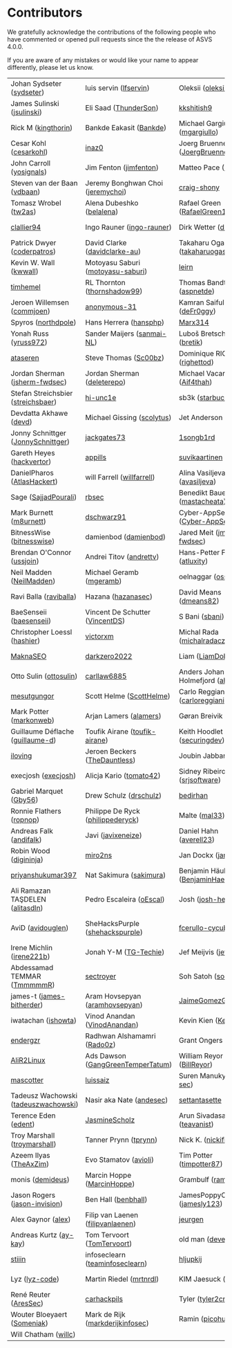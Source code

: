 # Contributors

We gratefully acknowledge the contributions of the following people who have commented or opened pull requests since the the release of ASVS 4.0.0.

If you are aware of any mistakes or would like your name to appear differently, please let us know.

| | | | |
|---|---|---|---|
| Johan Sydseter ([sydseter](https://github.com/sydseter)) | luis servin ([lfservin](https://github.com/lfservin)) | Oleksii ([oleksiidov](https://github.com/oleksiidov)) | IZUKA Masahiro ([maizuka](https://github.com/maizuka))  |
| James Sulinski ([jsulinski](https://github.com/jsulinski)) | Eli Saad ([ThunderSon](https://github.com/ThunderSon)) | [kkshitish9](https://github.com/kkshitish9) | Andrew van der Stock ([vanderaj](https://github.com/vanderaj))  |
| Rick M ([kingthorin](https://github.com/kingthorin)) | Bankde Eakasit ([Bankde](https://github.com/Bankde)) | Michael Gargiullo ([mgargiullo](https://github.com/mgargiullo)) | Raphael Dunant ([Racater](https://github.com/Racater))  |
| Cesar Kohl ([cesarkohl](https://github.com/cesarkohl)) | [inaz0](https://github.com/inaz0) | Joerg Bruenner ([JoergBruenner](https://github.com/JoergBruenner)) | David Deatherage ([securitydave](https://github.com/securitydave))  |
| John Carroll  ([yosignals](https://github.com/yosignals)) | Jim Fenton ([jimfenton](https://github.com/jimfenton)) | Matteo Pace ([M4tteoP](https://github.com/M4tteoP)) | Sebastien gioria ([SPoint42](https://github.com/SPoint42))  |
| Steven van der Baan ([vdbaan](https://github.com/vdbaan)) | Jeremy Bonghwan Choi ([jeremychoi](https://github.com/jeremychoi)) | [craig-shony](https://github.com/craig-shony) | Riccardo Sirigu ([ricsirigu](https://github.com/ricsirigu))  |
| Tomasz Wrobel ([tw2as](https://github.com/tw2as)) | Alena Dubeshko ([belalena](https://github.com/belalena)) | Rafael Green ([RafaelGreen1](https://github.com/RafaelGreen1)) | [mjang-cobalt](https://github.com/mjang-cobalt)  |
| [clallier94](https://github.com/clallier94) | Ingo Rauner ([ingo-rauner](https://github.com/ingo-rauner)) | Dirk Wetter ([drwetter](https://github.com/drwetter)) | Moshe Zioni ([moshe-apiiro](https://github.com/moshe-apiiro))  |
| Patrick Dwyer ([coderpatros](https://github.com/coderpatros)) | David Clarke ([davidclarke-au](https://github.com/davidclarke-au)) | Takaharu Ogasa ([takaharuogasa](https://github.com/takaharuogasa)) | Arkadii Yakovets ([arkid15r](https://github.com/arkid15r))  |
| Kevin W. Wall ([kwwall](https://github.com/kwwall)) | Motoyasu Saburi ([motoyasu-saburi](https://github.com/motoyasu-saburi)) | [leirn](https://github.com/leirn) | [wet-certitude](https://github.com/wet-certitude)  |
| [timhemel](https://github.com/timhemel) | RL Thornton ([thornshadow99](https://github.com/thornshadow99)) | Thomas Bandt ([aspnetde](https://github.com/aspnetde)) | Roel Storms ([roelstorms](https://github.com/roelstorms))  |
| Jeroen Willemsen ([commjoen](https://github.com/commjoen)) | [anonymous-31](https://github.com/anonymous-31) | Kamran Saifullah ([deFr0ggy](https://github.com/deFr0ggy)) | Steve Springett ([stevespringett](https://github.com/stevespringett))  |
| Spyros ([northdpole](https://github.com/northdpole)) | Hans Herrera ([hansphp](https://github.com/hansphp)) | [Marx314](https://github.com/Marx314) | [CarlosAllendes](https://github.com/CarlosAllendes)  |
| Yonah Russ ([yruss972](https://github.com/yruss972)) | Sander Maijers ([sanmai-NL](https://github.com/sanmai-NL)) | Luboš Bretschneider  ([bretik](https://github.com/bretik)) | Eva Sarafianou ([esarafianou](https://github.com/esarafianou))  |
| [ataseren](https://github.com/ataseren) | Steve Thomas ([Sc00bz](https://github.com/Sc00bz)) | Dominique RIGHETTO ([righettod](https://github.com/righettod)) | Steven van der Baan ([svdb-ncc](https://github.com/svdb-ncc))  |
| Jordan Sherman ([jsherm-fwdsec](https://github.com/jsherm-fwdsec)) | Jordan Sherman ([deleterepo](https://github.com/deleterepo)) | Michael Vacarella ([Aif4thah](https://github.com/Aif4thah)) | Tonimir Kisasondi ([tkisason](https://github.com/tkisason))  |
| Stefan Streichsbier ([streichsbaer](https://github.com/streichsbaer)) | [hi-unc1e](https://github.com/hi-unc1e) | sb3k ([starbuck3000](https://github.com/starbuck3000)) | [mario-platt](https://github.com/mario-platt)  |
| Devdatta Akhawe ([devd](https://github.com/devd)) | Michael Gissing ([scolytus](https://github.com/scolytus)) | Jet Anderson ([thatsjet](https://github.com/thatsjet)) | Dave Wichers ([davewichers](https://github.com/davewichers))  |
| Jonny Schnittger ([JonnySchnittger](https://github.com/JonnySchnittger)) | [jackgates73](https://github.com/jackgates73) | [1songb1rd](https://github.com/1songb1rd) | Timur - ([timurozkul](https://github.com/timurozkul))  |
| Gareth Heyes ([hackvertor](https://github.com/hackvertor)) | [appills](https://github.com/appills) | [suvikaartinen](https://github.com/suvikaartinen) | chaals ([chaals](https://github.com/chaals))  |
| DanielPharos ([AtlasHackert](https://github.com/AtlasHackert)) | will Farrell ([willfarrell](https://github.com/willfarrell)) | Alina Vasiljeva ([avasiljeva](https://github.com/avasiljeva)) | Paul McCann ([ismisepaul](https://github.com/ismisepaul))  |
| Sage ([SajjadPourali](https://github.com/SajjadPourali)) | [rbsec](https://github.com/rbsec) | Benedikt Bauer ([mastacheata](https://github.com/mastacheata)) | James Jardine ([jamesjardine](https://github.com/jamesjardine))  |
| Mark Burnett ([m8urnett](https://github.com/m8urnett)) | [dschwarz91](https://github.com/dschwarz91) | Cyber-AppSec ([Cyber-AppSec](https://github.com/Cyber-AppSec)) | [Tib3rius](https://github.com/Tib3rius)  |
| BitnessWise ([bitnesswise](https://github.com/bitnesswise)) | damienbod ([damienbod](https://github.com/damienbod)) | Jared Meit ([jmeit-fwdsec](https://github.com/jmeit-fwdsec)) | Stefan Seelmann ([sseelmann](https://github.com/sseelmann))  |
| Brendan O'Connor ([ussjoin](https://github.com/ussjoin)) | Andrei Titov ([andrettv](https://github.com/andrettv)) | Hans-Petter Fjeld ([atluxity](https://github.com/atluxity)) | [markehack](https://github.com/markehack)  |
| Neil Madden ([NeilMadden](https://github.com/NeilMadden)) | Michael Geramb ([mgeramb](https://github.com/mgeramb)) | oelnaggar ([ossie-git](https://github.com/ossie-git)) | [mackowski](https://github.com/mackowski)  |
| Ravi Balla ([raviballa](https://github.com/raviballa)) | Hazana ([hazanasec](https://github.com/hazanasec)) | David Means ([dmeans82](https://github.com/dmeans82)) | Alexander Stein\ ([tohch4](https://github.com/tohch4))  |
| BaeSenseii ([baesenseii](https://github.com/baesenseii)) | Vincent De Schutter ([VincentDS](https://github.com/VincentDS)) | S Bani ([sbani](https://github.com/sbani)) | Mitsuaki Akiyama ([mak1yama](https://github.com/mak1yama))  |
| Christopher Loessl ([hashier](https://github.com/hashier)) | [victorxm](https://github.com/victorxm) | Michal Rada ([michalradacz](https://github.com/michalradacz)) | Veeresh Devireddy ([drveresh](https://github.com/drveresh))  |
| [MaknaSEO](https://github.com/MaknaSEO) | [darkzero2022](https://github.com/darkzero2022) | Liam ([LiamDobbelaere](https://github.com/LiamDobbelaere)) | Frank Denis ([jedisct1](https://github.com/jedisct1))  |
| Otto Sulin ([ottosulin](https://github.com/ottosulin)) | [carllaw6885](https://github.com/carllaw6885) | Anders Johan Holmefjord ([aholmis](https://github.com/aholmis)) | Richard Fritsch ([rfricz](https://github.com/rfricz))  |
| [mesutgungor](https://github.com/mesutgungor) | Scott Helme ([ScottHelme](https://github.com/ScottHelme)) | Carlo Reggiani ([carloreggiani](https://github.com/carloreggiani)) | Suyash Srivastava ([suyash5053](https://github.com/suyash5053))  |
| Mark Potter ([markonweb](https://github.com/markonweb)) | Arjan Lamers ([alamers](https://github.com/alamers)) | Gøran Breivik ([gobrtg](https://github.com/gobrtg)) | [flo-blg](https://github.com/flo-blg)  |
| Guillaume Déflache ([guillaume-d](https://github.com/guillaume-d)) | Toufik Airane ([toufik-airane](https://github.com/toufik-airane)) | Keith Hoodlet ([securingdev](https://github.com/securingdev)) | Sinner ([SoftwareSinner](https://github.com/SoftwareSinner))  |
| [iloving](https://github.com/iloving) | Jeroen Beckers ([TheDauntless](https://github.com/TheDauntless)) | Joubin Jabbari ([joubin](https://github.com/joubin)) | yu fujioka ([fujiokayu](https://github.com/fujiokayu))  |
| execjosh ([execjosh](https://github.com/execjosh)) | Alicja Kario ([tomato42](https://github.com/tomato42)) | Sidney Ribeiro ([srjsoftware](https://github.com/srjsoftware)) | Kevin W. Wall - work ([kwwall-gri](https://github.com/kwwall-gri))  |
| Gabriel Marquet ([Gby56](https://github.com/Gby56)) | Drew Schulz ([drschulz](https://github.com/drschulz)) | [bedirhan](https://github.com/bedirhan) | [muralito](https://github.com/muralito)  |
| Ronnie Flathers ([ropnop](https://github.com/ropnop)) | Philippe De Ryck ([philippederyck](https://github.com/philippederyck)) | Malte ([mal33](https://github.com/mal33)) | [MazeOfThoughts](https://github.com/MazeOfThoughts)  |
| Andreas Falk ([andifalk](https://github.com/andifalk)) | Javi ([javixeneize](https://github.com/javixeneize)) | Daniel Hahn ([averell23](https://github.com/averell23)) | [borislav-c](https://github.com/borislav-c)  |
| Robin Wood ([digininja](https://github.com/digininja)) | [miro2ns](https://github.com/miro2ns) | Jan Dockx ([jandockx](https://github.com/jandockx)) | [vipinsaini434](https://github.com/vipinsaini434)  |
| [priyanshukumar397](https://github.com/priyanshukumar397) | Nat Sakimura ([sakimura](https://github.com/sakimura)) | Benjamin Häublein ([BenjaminHae](https://github.com/BenjaminHae)) | [unknown-user-from](https://github.com/unknown-user-from)  |
| Ali Ramazan TAŞDELEN ([alitasdln](https://github.com/alitasdln)) | Pedro Escaleira ([oEscal](https://github.com/oEscal)) | Josh ([josh-hemphill](https://github.com/josh-hemphill)) | Tim Würtele ([SECtim](https://github.com/SECtim))  |
| AviD ([avidouglen](https://github.com/avidouglen)) | SheHacksPurple ([shehackspurple](https://github.com/shehackspurple)) | [fcerullo-cycubix](https://github.com/fcerullo-cycubix) | Hector Eryx Paredes Camacho ([heryxpc](https://github.com/heryxpc))  |
| Irene Michlin ([irene221b](https://github.com/irene221b)) | Jonah Y-M ([TG-Techie](https://github.com/TG-Techie)) | Jef Meijvis ([jefmeijvis](https://github.com/jefmeijvis)) | [IzmaDoesItbeta](https://github.com/IzmaDoesItbeta)  |
| Abdessamad TEMMAR ([TmmmmmR](https://github.com/TmmmmmR)) | [sectroyer](https://github.com/sectroyer) | Soh Satoh ([sohsatoh](https://github.com/sohsatoh)) | [regoravalaz](https://github.com/regoravalaz)  |
| james-t ([james-bitherder](https://github.com/james-bitherder)) | Aram Hovsepyan ([aramhovsepyan](https://github.com/aramhovsepyan)) | [JaimeGomezGarciaSan](https://github.com/JaimeGomezGarciaSan) | [ValdiGit01](https://github.com/ValdiGit01)  |
| iwatachan ([ishowta](https://github.com/ishowta)) | Vinod Anandan ([VinodAnandan](https://github.com/VinodAnandan)) | Kevin Kien ([KevinKien](https://github.com/KevinKien)) | [paul-williamson-swoop](https://github.com/paul-williamson-swoop)  |
| [endergzr](https://github.com/endergzr) | Radhwan Alshamamri ([Rado0z](https://github.com/Rado0z)) | Grant Ongers ([rewtd](https://github.com/rewtd)) | Cure53 ([cure53](https://github.com/cure53))  |
| [AliR2Linux](https://github.com/AliR2Linux) | Ads Dawson ([GangGreenTemperTatum](https://github.com/GangGreenTemperTatum)) | William Reyor ([BillReyor](https://github.com/BillReyor)) | gabe ([gcrow](https://github.com/gcrow))  |
| [mascotter](https://github.com/mascotter) | [luissaiz](https://github.com/luissaiz) | Suren Manukyan ([vx-sec](https://github.com/vx-sec)) | Piotr Gliźniewicz  ([pglizniewicz](https://github.com/pglizniewicz))  |
| Tadeusz Wachowski ([tadeuszwachowski](https://github.com/tadeuszwachowski)) | Nasir aka Nate ([andesec](https://github.com/andesec)) | [settantasette](https://github.com/settantasette) | Lars Haulin ([LarsH](https://github.com/LarsH))  |
| Terence Eden ([edent](https://github.com/edent)) | [JasmineScholz](https://github.com/JasmineScholz) | Arun Sivadasan ([teavanist](https://github.com/teavanist)) | Yusuf GÜR ([yusuffgur](https://github.com/yusuffgur))  |
| Troy Marshall ([troymarshall](https://github.com/troymarshall)) | Tanner Prynn ([tprynn](https://github.com/tprynn)) | Nick K. ([nickific](https://github.com/nickific)) | [raoul361](https://github.com/raoul361)  |
| Azeem Ilyas ([TheAxZim](https://github.com/TheAxZim)) | Evo Stamatov ([avioli](https://github.com/avioli)) | Tim Potter ([timpotter87](https://github.com/timpotter87)) | Gavin Ray ([GavinRay97](https://github.com/GavinRay97))  |
| monis ([demideus](https://github.com/demideus)) | Marcin Hoppe ([MarcinHoppe](https://github.com/MarcinHoppe)) | Grambulf ([ramshazar](https://github.com/ramshazar)) | Jordan Pike ([computersarebad](https://github.com/computersarebad))  |
| Jason Rogers ([jason-invision](https://github.com/jason-invision)) | Ben Hall ([benbhall](https://github.com/benbhall)) | JamesPoppyCock ([jamesly123](https://github.com/jamesly123)) | WhiteHackLabs ([whitehacklabs](https://github.com/whitehacklabs))  |
| Alex Gaynor ([alex](https://github.com/alex)) | Filip van Laenen ([filipvanlaenen](https://github.com/filipvanlaenen)) | [jeurgen](https://github.com/jeurgen) | [GraoMelo](https://github.com/GraoMelo)  |
| Andreas Kurtz ([ay-kay](https://github.com/ay-kay)) | Tom Tervoort ([TomTervoort](https://github.com/TomTervoort)) | old man ([deveras](https://github.com/deveras)) | Marco Schnüriger ([marcortw](https://github.com/marcortw))  |
| [stiiin](https://github.com/stiiin) | infoseclearn ([teaminfoseclearn](https://github.com/teaminfoseclearn)) | [hljupkij](https://github.com/hljupkij) | Noe ([nmarher](https://github.com/nmarher))  |
| Lyz ([lyz-code](https://github.com/lyz-code)) | Martin Riedel ([mrtnrdl](https://github.com/mrtnrdl)) | KIM Jaesuck ([tcaesvk](https://github.com/tcaesvk)) | Barbara Schachner ([bschach](https://github.com/bschach))  |
| René Reuter ([AresSec](https://github.com/AresSec)) | [carhackpils](https://github.com/carhackpils) | Tyler ([tyler2cr](https://github.com/tyler2cr)) | Hugo ([hasousa](https://github.com/hasousa))  |
| Wouter Bloeyaert ([Someniak](https://github.com/Someniak)) | Mark de Rijk ([markderijkinfosec](https://github.com/markderijkinfosec)) | Ramin ([picohub](https://github.com/picohub)) | Philip D. Turner ([philipdturner](https://github.com/philipdturner))  |
| Will Chatham ([willc](https://github.com/willc)) |
